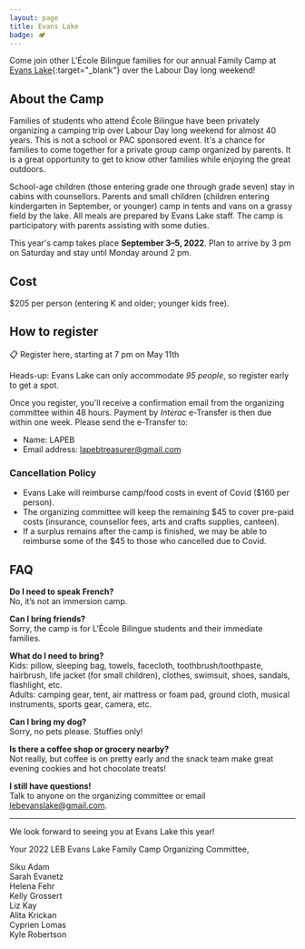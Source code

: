 ```yaml
---
layout: page
title: Evans Lake
badge: 🏕
---
```


Come join other L'École Bilingue families for our annual Family Camp at [Evans Lake](https://evanslake.com/){:target="_blank"} over the Labour Day long weekend!

## About the Camp

Families of students who attend École Bilingue have been privately organizing a camping trip over Labour Day long weekend for almost 40 years. This is not a school or PAC sponsored event. It's a chance for families to come together for a private group camp organized by parents. It is a great opportunity to get to know other families while enjoying the great outdoors.

School-age children (those entering grade one through grade seven) stay in cabins with counsellors. Parents and small children (children entering kindergarten in September, or younger) camp in tents and vans on a grassy field by the lake. All meals are prepared by Evans Lake staff. The camp is participatory with parents assisting with some duties.

This year's camp takes place **September 3–5, 2022**. Plan to arrive by 3 pm on Saturday and stay until Monday around 2 pm.

## Cost

$205 per person (entering K and older; younger kids free).

## How to register 

<div class="message message-icon">
  📋 Register here, starting at 7 pm on May 11th
</div>

Heads-up: Evans Lake can only accommodate _95 people_, so register early to get a spot. 

Once you register, you'll receive a confirmation email from the organizing committee within 48 hours. Payment by _Interac_ e-Transfer is then due within one week. Please send the e-Transfer to:

*	Name: LAPEB
*	Email address: lapebtreasurer@gmail.com

### Cancellation Policy

*	Evans Lake will reimburse camp/food costs in event of Covid ($160 per person).
*	The organizing committee will keep the remaining $45 to cover pre-paid costs (insurance, counsellor fees, arts and crafts supplies, canteen).
*	If a surplus remains after the camp is finished, we may be able to reimburse some of the $45 to those who cancelled due to Covid.

## FAQ

**Do I need to speak French?**  
No, it’s not an immersion camp.

**Can I bring friends?**  
Sorry, the camp is for L’École Bilingue students and their immediate families.

**What do I need to bring?**  
Kids: pillow, sleeping bag, towels, facecloth, toothbrush/toothpaste, hairbrush, life jacket (for small children), clothes, swimsuit, shoes, sandals, flashlight, etc.  
Adults: camping gear, tent, air mattress or foam pad, ground cloth, musical instruments, sports gear, camera, etc.

**Can I bring my dog?**  
Sorry, no pets please. Stuffies only!

**Is there a coffee shop or grocery nearby?**  
Not really, but coffee is on pretty early and the snack team make great evening cookies and hot chocolate treats!

**I still have questions!**  
Talk to anyone on the organizing committee or email [lebevanslake@gmail.com](mailto:lebevanslake@gmail.com).

---

We look forward to seeing you at Evans Lake this year!

Your 2022 LEB Evans Lake Family Camp Organizing Committee,

Siku Adam  
Sarah Evanetz  
Helena Fehr  
Kelly Grossert  
Liz Kay  
Alita Krickan  
Cyprien Lomas  
Kyle Robertson